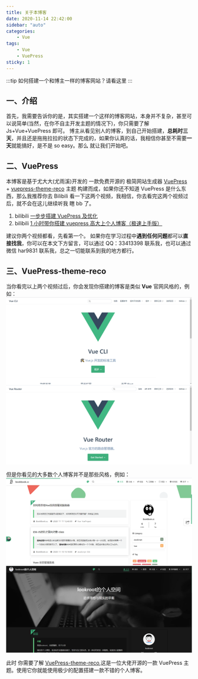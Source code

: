 ```yaml
---
title: 关于本博客
date: 2020-11-14 22:42:00
sidebar: "auto"
categories:
    - Vue
tags:
    - Vue
    - VuePress
sticky: 1
---
```


:::tip
如何搭建一个和博主一样的博客网站？请看这里
:::

<!-- more -->

## 一、介绍

首先，我需要告诉你的是，其实搭建一个这样的博客网站，本身并不复杂，甚至可以说简单(当然，在你不自主开发主题的情况下)，你只需要了解 Js+Vue+VuePress 即可。
博主从看见别人的博客，到自己开始搭建，**总耗时三天**，并且还是拖拖拉拉的状态下完成的，如果你认真的话，我相信你甚至不需要**一天**就能搞好，是不是 so easy。那么 就让我们开始吧。

## 二、VuePress

本博客是基于尤大大(尤雨溪)开发的 一款免费开源的 极简网站生成器 [VuePress](https://vuepress.vuejs.org/zh/guide/) + [vuepress-theme-reco](https://vuepress-reco-doc.now.sh/) 主题 构建而成，如果你还不知道 VuePress 是什么东西，那么我推荐你去 Bilibili 看一下这两个视频，我相信，你去看完这两个视频过后，就不会在这儿继续听我 瞎 bb 了。

1. bilibili [一步步搭建 VuePress 及优化](https://www.bilibili.com/video/BV1vb411m7NY?from=search&seid=12895446522739007147)
2. bilibili [1 小时带你搭建 vuepress 高大上个人博客（极速上手版）](https://www.bilibili.com/video/BV17t41177cr?from=search&seid=12895446522739007147)

建议你两个视频都看，先看第一个。
如果你在学习过程中**遇到任何问题**都可以**直接找我**，你可以在本文下方留言，可以通过 QQ：33413398 联系我，也可以通过微信 har9831 联系我，总之一切能联系到我的地方都行。

## 三、VuePress-theme-reco

当你看完以上两个视频过后，你会发现你搭建的博客是类似 **Vue** 官网风格的，例如：
![cli](../images/vuepress/cli.png)
![router](../images/vuepress/router.png)

但是你看见的大多数个人博客并不是那些风格，例如：
![bookbook](../images/vuepress/bookbook.png)
![lookroot](../images/vuepress/lookroot.png)

此时 你需要了解 [VuePress-theme-reco](https://vuepress-reco-doc.now.sh/),这是一位大佬开源的一款 VuePress 主题。使用它你就能使用极少的配置搭建一款不错的个人博客。

<!-- 好了，本文就到这里，如果你有什么奇怪的想法或者疑惑可以联系我，也许我能帮助到你。

| QQ                    | WeChat                |
| --------------------- | --------------------- |
| ![QQ](/images/qq.jpg) | ![wx](/images/wx.jpg) | -->
